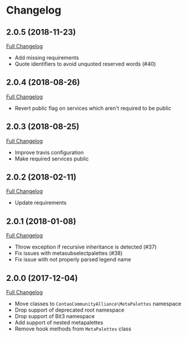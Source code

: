 Changelog
=========

2.0.5 (2018-11-23)
------------------

[Full Changelog](https://github.com/contao-community-alliance/meta-palettes/compare/2.0.4...2.0.5)

 - Add missing requirements 
 - Quote identifiers to avoid unquoted reserved words (#40) 

2.0.4 (2018-08-26)
------------------

[Full Changelog](https://github.com/contao-community-alliance/meta-palettes/compare/2.0.3...2.0.4)

 - Revert public flag on services which aren't required to be public 

2.0.3 (2018-08-25)
------------------

[Full Changelog](https://github.com/contao-community-alliance/meta-palettes/compare/2.0.2...2.0.3)

 - Improve travis configuration
 - Make required services public

2.0.2 (2018-02-11)
------------------

[Full Changelog](https://github.com/contao-community-alliance/meta-palettes/compare/2.0.1...2.0.2)

 - Update requirements

2.0.1 (2018-01-08)
------------------

[Full Changelog](https://github.com/contao-community-alliance/meta-palettes/compare/2.0.0...2.0.1)

 - Throw exception if recursive inheritance is detected (#37)
 - Fix issues with metasubselectpalettes (#38)
 - Fix issue with not properly parsed legend name

2.0.0 (2017-12-04)
------------------

[Full Changelog](https://github.com/contao-community-alliance/meta-palettes/compare/1.10.1...2.0.0)


 - Move classes to `ContaoCommunityAlliance\MetaPalettes` namespace
 - Drop support of deprecated root namespace
 - Drop support of Bit3 namespace
 - Add support of nested metapalettes
 - Remove hook methods from `MetaPalettes` class
